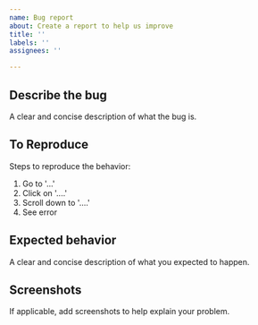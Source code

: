 ```yaml
---
name: Bug report
about: Create a report to help us improve
title: ''
labels: ''
assignees: ''

---
```


## Describe the bug
A clear and concise description of what the bug is.

## To Reproduce
Steps to reproduce the behavior:
1.  Go to '...'
2.  Click on '....'
3.  Scroll down to '....'
4.  See error

## Expected behavior
A clear and concise description of what you expected to happen.

## Screenshots
If applicable, add screenshots to help explain your problem.
